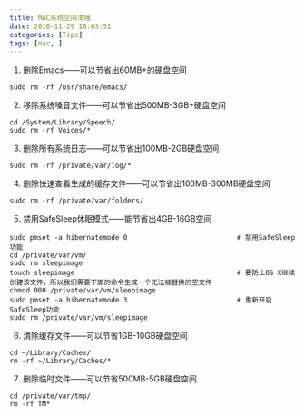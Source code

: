 ```yaml
---
title: MAC系统空间清理
date: 2016-11-29 18:03:51
categories: [Tips]
tags: [mac, ]
---
```


1. 删除Emacs——可以节省出60MB+的硬盘空间
```
sudo rm -rf /usr/share/emacs/
```

2. 移除系统嗓音文件——可以节省出500MB-3GB+硬盘空间
```
cd /System/Library/Speech/
sudo rm -rf Voices/*
```

  <!--more-->

3. 删除所有系统日志——可以节省出100MB-2GB硬盘空间
```
sudo rm -rf /private/var/log/*
```

4. 删除快速查看生成的缓存文件——可以节省出100MB-300MB硬盘空间
```
sudo rm -rf /private/var/folders/
```

5. 禁用SafeSleep休眠模式——能节省出4GB-16GB空间
```
sudo pmset -a hibernatemode 0                           # 禁用SafeSleep功能
cd /private/var/vm/
sudo rm sleepimage
touch sleepimage                                        # 要防止OS X继续创建该文件，所以我们需要下面的命令生成一个无法被替换的空文件
chmod 000 /private/var/vm/sleepimage
sudo pmset -a hibernatemode 3                           # 重新开启SafeSleep功能
sudo rm /private/var/vm/sleepimage
```

6. 清除缓存文件——可以节省1GB-10GB硬盘空间
```
cd ~/Library/Caches/
rm -rf ~/Library/Caches/*
```

7. 删除临时文件——可以节省500MB-5GB硬盘空间
```
cd /private/var/tmp/
rm -rf TM*
```
